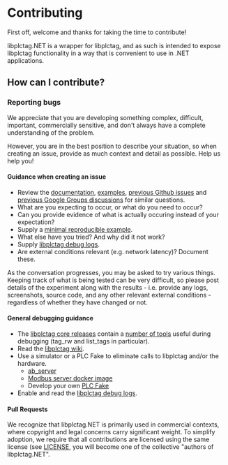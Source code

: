 # Contributing

First off, welcome and thanks for taking the time to contribute!

libplctag.NET is a wrapper for libplctag, and as such is intended to expose libplctag functionality in a way that is convenient to use in .NET applications.

## How can I contribute?

### Reporting bugs

We appreciate that you are developing something complex, difficult, important, commercially sensitive, and don't always have a complete understanding of the problem.

However, you are in the best position to describe your situation, so when creating an issue, provide as much context and detail as possible. Help us help you!

#### Guidance when creating an issue

* Review the [documentation](https://github.com/libplctag/libplctag.NET/tree/master/docs), [examples](https://github.com/libplctag/libplctag.NET/tree/master/src/Examples), [previous Github issues](https://github.com/libplctag/libplctag.NET/issues?q=is%3Aissue) and [previous Google Groups discussions](https://groups.google.com/g/libplctag) for similar questions.
* What are you expecting to occur, or what do you need to occur?
* Can you provide evidence of what is actually occuring instead of your expectation?
* Supply a [minimal reproducible example](https://stackoverflow.com/help/minimal-reproducible-example).
* What else have you tried? And why did it not work?
* Supply [libplctag debug logs](https://github.com/libplctag/libplctag.NET/blob/master/src/Examples/CSharp%20DotNetCore/LoggingExample.cs).
* Are external conditions relevant (e.g. network latency)? Document these. 

As the conversation progresses, you may be asked to try various things.
Keeping track of what is being tested can be very difficult, so please post details of the experiment along with the results - i.e. provide any logs, screenshots, source code, and any other relevant external conditions - regardless of whether they have changed or not.

#### General debugging guidance
* The [libplctag core releases](https://github.com/libplctag/libplctag/releases) contain a [number of tools](https://github.com/libplctag/libplctag/blob/release/src/examples/README.txt) useful during debugging (tag_rw and list_tags in particular).
* Read the [libplctag wiki](https://github.com/libplctag/libplctag/wiki).
* Use a simulator or a PLC Fake to eliminate calls to libplctag and/or the hardware.
  * [ab_server](https://github.com/libplctag/libplctag/releases/)
  * [Modbus server docker image](https://hub.docker.com/r/oitc/modbus-server)
  * Develop your own [PLC Fake](https://github.com/libplctag/libplctag.NET/blob/master/src/Examples/CSharp%20DotNetCore/ExampleSimulator.cs)
* Enable and read the [libplctag debug logs](https://github.com/libplctag/libplctag.NET/blob/master/src/Examples/CSharp%20DotNetCore/LoggingExample.cs).


#### Pull Requests
We recognize that libplctag.NET is primarily used in commercial contexts, where copyright and legal concerns carry significant weight.
To simplify adoption, we require that all contributions are licensed using the same license (see [LICENSE](https://github.com/libplctag/libplctag.NET/blob/master/LICENSE), you will become one of the collective "authors of libplctag.NET".

